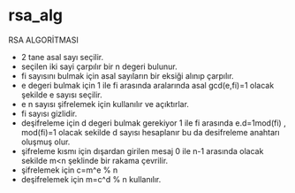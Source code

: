 # rsa_alg
RSA ALGORİTMASI

-  2 tane asal sayı seçilir.
-  seçilen iki sayi çarpılır bir n degeri bulunur.
-  fi sayısını bulmak için asal sayıların bir eksiği alınıp çarpılır.
-  e degeri bulmak için 1 ile fi arasında aralarında asal gcd(e,fi)=1 olacak şekilde e sayısı seçilir.
-  e n sayısı şifrelemek için kullanılır ve açıktırlar.
-  fi sayısı gizlidir.
-  deşifreleme için d degeri bulmak gerekiyor 1 ile fi arasında  e.d=1mod(fi) , mod(fi)=1 olacak sekilde d sayısı hesaplanır bu da desifreleme anahtarı oluşmuş olur.
-  şifreleme kısmı için dışardan girilen mesaj 0 ile n-1 arasında olacak sekilde m<n şeklinde bir rakama çevrilir.
-  şifrelemek için c=m^e % n
-  deşifrelemek için m=c^d % n kullanılır.
